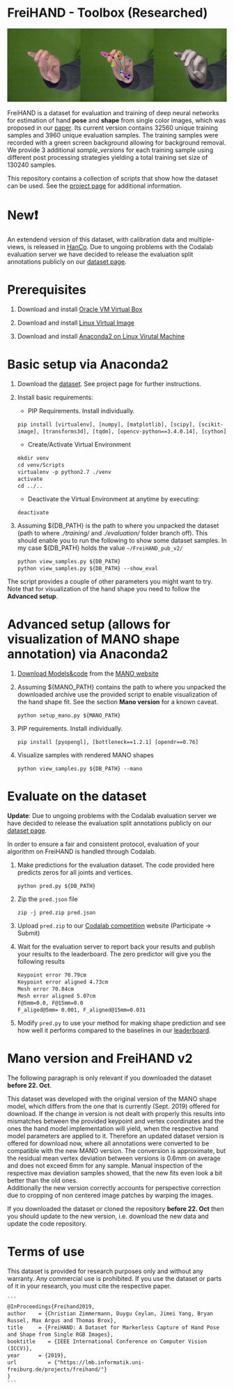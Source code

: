 # FreiHAND - Toolbox (Researched)

![Teaser](teaser.png)

FreiHAND is a dataset for evaluation and training of deep neural networks for estimation of hand **pose** and **shape** from single color images, 
which was proposed in our [paper](https://lmb.informatik.uni-freiburg.de/projects/freihand/).
Its current version contains 32560 unique training samples and 3960 unique evaluation samples. 
The training samples were recorded with a green screen background allowing for background removal. 
We provide 3 additional _sample_versions_ for each training sample using different post processing strategies yielding a total training set size of 130240 samples.

This repository contains a collection of scripts that show how the dataset can be used.
See the [project page](https://lmb.informatik.uni-freiburg.de/projects/freihand/) for additional information.


# New:exclamation:
An extendend version of this dataset, with calibration data and multiple-views, is released in [HanCo](https://lmb.informatik.uni-freiburg.de/projects/contra-hand/).
Due to ungoing problems with the Codalab evaluation server we have decided to release the evaluation split annotations publicly on our [dataset page](https://lmb.informatik.uni-freiburg.de/resources/datasets/FreihandDataset.en.html).


# Prerequisites
1. Download and install [Oracle VM Virtual Box](https://www.virtualbox.org/wiki/Downloads)

2. Download and install [Linux Virtual Image](https://ubuntu.com/download/desktop)

3. Download and install [Anaconda2 on Linux Virutal Machine](https://docs.anaconda.com/anaconda/install/linux/)


# Basic setup via Anaconda2

1. Download the [dataset](https://lmb.informatik.uni-freiburg.de/data/freihand/FreiHAND_pub_v2.zip). See project page for further instructions.

2. Install basic requirements:
   - PIP Requirements. Install individually.
    ```
    pip install [virtualenv], [numpy], [matplotlib], [scipy], [scikit-image], [transforms3d], [tqdm], [opencv-python==3.4.0.14], [cython]
    ```
   - Create/Activate Virtual Environment
    ```
    mkdir venv
    cd venv/Scripts
    virtualenv -p python2.7 ./venv
    activate
    cd ../..
    ```
    - Deactivate the Virtual Environment at anytime by executing:
    ```
    deactivate
    ```
    
3. Assuming ${DB_PATH} is the path to where you unpacked the dataset (path to where _./training/_ and _./evaluation/_ folder branch off). 
This should enable you to run the following to show some dataset samples.
In my case ${DB_PATH} holds the value `~/FreiHAND_pub_v2/`
    ```
    python view_samples.py ${DB_PATH}
    python view_samples.py ${DB_PATH} --show_eval 
    ```
    
The script provides a couple of other parameters you might want to try. Note that for visualization of the hand shape you need to follow the **Advanced setup**.


# Advanced setup (allows for visualization of MANO shape annotation) via Anaconda2

1. [Download Models&code](https://psfiles.is.tuebingen.mpg.de/downloads/mano/mano_v1_2-zip) from the [MANO website](http://mano.is.tue.mpg.de)
    
2. Assuming ${MANO_PATH} contains the path to where you unpacked the downloaded archive use the provided script to enable visualization of the hand shape fit. See the section __Mano version__ for a known caveat.
    ```
    python setup_mano.py ${MANO_PATH}
    ```

3. PIP requirements. Install individually.
    ```
    pip install [pyopengl], [bottleneck==1.2.1] [opendr==0.76]
    ```
    
4. Visualize samples with rendered MANO shapes
    ```
    python view_samples.py ${DB_PATH} --mano
    ```
    
    
# Evaluate on the dataset

**Update**: Due to ungoing problems with the Codalab evaluation server we have decided to release the evaluation split annotations publicly on our [dataset page](https://lmb.informatik.uni-freiburg.de/resources/datasets/FreihandDataset.en.html).

In order to ensure a fair and consistent protocol, evaluation of your algorithm on FreiHAND is handled through Codalab.
 
1. Make predictions for the evaluation dataset. The code provided here predicts zeros for all joints and vertices.
    ```
    python pred.py ${DB_PATH}
    ```
     
2. Zip the `pred.json` file
    ```
    zip -j pred.zip pred.json
    ```
    
3. Upload `pred.zip` to our [Codalab competition](https://competitions.codalab.org/competitions/21238) website (Participate -> Submit)

4. Wait for the evaluation server to report back your results and publish your results to the leaderboard. The zero predictor will give you the following results
    ```
    Keypoint error 70.79cm
    Keypoint error aligned 4.73cm
    Mesh error 70.84cm
    Mesh error aligned 5.07cm
    F@5mm=0.0, F@15mm=0.0
    F_aliged@5mm= 0.001, F_aligned@15mm=0.031
    ```
    
5. Modify `pred.py` to use your method for making shape prediction and see how well it performs compared to the baselines in our [leaderboard](https://competitions.codalab.org/competitions/21238#results).


# Mano version and FreiHAND v2
The following paragraph is only relevant if you downloaded the dataset **before 22. Oct**.

This dataset was developed with the original version of the MANO shape model, which differs from the one that is currently (Sept. 2019) offered for download. 
If the change in version is not dealt with properly this results into mismatches between the provided keypoint and vertex coordinates and the ones the hand model implementation will yield, 
when the respective hand model parameters are applied to it. Therefore an updated dataset version is offered for download now, where all annotations were converted to be compatible with the new MANO version. 
The conversion is approximate, but the residual mean vertex deviation between versions is 0.6mm on average and does not exceed 6mm for any sample. 
Manual inspection of the respective max deviation samples showed, that the new fits even look a bit better than the old ones.  
Additionally the new version correctly accounts for perspective correction due to cropping of non centered image patches by warping the images.

If you downloaded the dataset or cloned the repository **before 22. Oct** then you should update to the new version, i.e. download the new data and update the code repository.
 
 
# Terms of use
This dataset is provided for research purposes only and without any warranty. Any commercial use is prohibited. 
If you use the dataset or parts of it in your research, you must cite the respective paper.

    ```
    @InProceedings{Freihand2019,
    author    = {Christian Zimmermann, Duygu Ceylan, Jimei Yang, Bryan Russel, Max Argus and Thomas Brox},
    title     = {FreiHAND: A Dataset for Markerless Capture of Hand Pose and Shape from Single RGB Images},
    booktitle    = {IEEE International Conference on Computer Vision (ICCV)},
    year      = {2019},
    url          = {"https://lmb.informatik.uni-freiburg.de/projects/freihand/"}
    }
    ```

